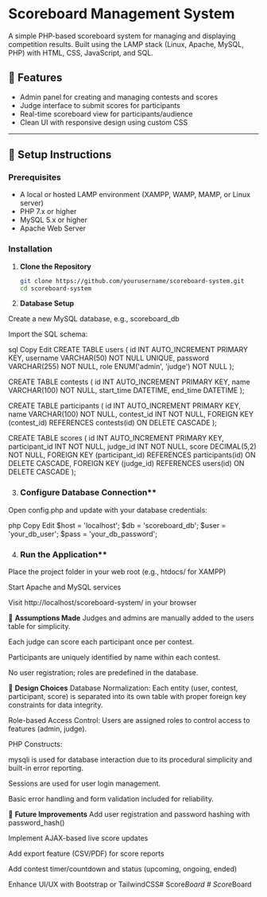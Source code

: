 # Scoreboard Management System

A simple PHP-based scoreboard system for managing and displaying competition results. Built using the LAMP stack (Linux, Apache, MySQL, PHP) with HTML, CSS, JavaScript, and SQL.

## 🚀 Features

- Admin panel for creating and managing contests and scores
- Judge interface to submit scores for participants
- Real-time scoreboard view for participants/audience
- Clean UI with responsive design using custom CSS

---

## 🔧 Setup Instructions

### Prerequisites

- A local or hosted LAMP environment (XAMPP, WAMP, MAMP, or Linux server)
- PHP 7.x or higher
- MySQL 5.x or higher
- Apache Web Server

### Installation

1. **Clone the Repository**

   ```bash
   git clone https://github.com/yourusername/scoreboard-system.git
   cd scoreboard-system


2. **Database Setup**

Create a new MySQL database, e.g., scoreboard_db

Import the SQL schema:

sql
Copy
Edit
CREATE TABLE users (
  id INT AUTO_INCREMENT PRIMARY KEY,
  username VARCHAR(50) NOT NULL UNIQUE,
  password VARCHAR(255) NOT NULL,
  role ENUM('admin', 'judge') NOT NULL
);

CREATE TABLE contests (
  id INT AUTO_INCREMENT PRIMARY KEY,
  name VARCHAR(100) NOT NULL,
  start_time DATETIME,
  end_time DATETIME
);

CREATE TABLE participants (
  id INT AUTO_INCREMENT PRIMARY KEY,
  name VARCHAR(100) NOT NULL,
  contest_id INT NOT NULL,
  FOREIGN KEY (contest_id) REFERENCES contests(id) ON DELETE CASCADE
);

CREATE TABLE scores (
  id INT AUTO_INCREMENT PRIMARY KEY,
  participant_id INT NOT NULL,
  judge_id INT NOT NULL,
  score DECIMAL(5,2) NOT NULL,
  FOREIGN KEY (participant_id) REFERENCES participants(id) ON DELETE CASCADE,
  FOREIGN KEY (judge_id) REFERENCES users(id) ON DELETE CASCADE
);


3. ### Configure Database Connection**

Open config.php and update with your database credentials:

php
Copy
Edit
$host = 'localhost';
$db = 'scoreboard_db';
$user = 'your_db_user';
$pass = 'your_db_password';


4. ### Run the Application**

Place the project folder in your web root (e.g., htdocs/ for XAMPP)

Start Apache and MySQL services

Visit http://localhost/scoreboard-system/ in your browser

📌 **Assumptions Made**
Judges and admins are manually added to the users table for simplicity.

Each judge can score each participant once per contest.

Participants are uniquely identified by name within each contest.

No user registration; roles are predefined in the database.


📐 **Design Choices**
Database Normalization: Each entity (user, contest, participant, score) is separated into its own table with proper foreign key constraints for data integrity.

Role-based Access Control: Users are assigned roles to control access to features (admin, judge).

PHP Constructs:

mysqli is used for database interaction due to its procedural simplicity and built-in error reporting.

Sessions are used for user login management.

Basic error handling and form validation included for reliability.

🌟 **Future Improvements**
Add user registration and password hashing with password_hash()

Implement AJAX-based live score updates

Add export feature (CSV/PDF) for score reports

Add contest timer/countdown and status (upcoming, ongoing, ended)

Enhance UI/UX with Bootstrap or TailwindCSS#   S c o r e _ B o a r d  
 #   S c o r e _ B o a r d  
 